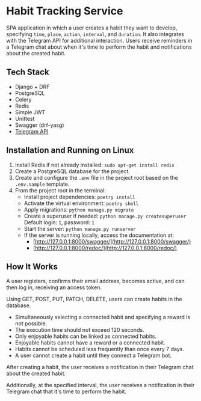 # Habit Tracking Service

SPA application in which a user creates a habit they want to develop, specifying `time`, `place`, `action`, `interval`, and `duration`. It also integrates with the Telegram API for additional interaction. Users receive reminders in a Telegram chat about when it's time to perform the habit and notifications about the created habit.

## Tech Stack

- Django + DRF
- PostgreSQL
- Celery
- Redis
- Simple JWT
- Unittest
- Swagger (drf-yasg)
- [Telegram API](https://core.telegram.org/bots/api)

## Installation and Running on Linux

1. Install Redis if not already installed: `sudo apt-get install redis`
2. Create a PostgreSQL database for the project.
3. Create and configure the `.env` file in the project root based on the `.env.sample` template.
4. From the project root in the terminal:
    - Install project dependencies: `poetry install`
    - Activate the virtual environment: `poetry shell`
    - Apply migrations: `python manage.py migrate`
    - Create a superuser if needed: `python manage.py createsuperuser` Default login: `1`, password: `1`
    - Start the server: `python manage.py runserver`
    - If the server is running locally, access the documentation at:
        - [http://127.0.0.1:8000/swagger/](http://127.0.0.1:8000/swagger/)
        - [http://127.0.0.1:8000/redoc/](http://127.0.0.1:8000/redoc/)

## How It Works

A user registers, confirms their email address, becomes active, and can then log in, receiving an access token.

Using GET, POST, PUT, PATCH, DELETE, users can create habits in the database.

- Simultaneously selecting a connected habit and specifying a reward is not possible.
- The execution time should not exceed 120 seconds.
- Only enjoyable habits can be linked as connected habits.
- Enjoyable habits cannot have a reward or a connected habit.
- Habits cannot be scheduled less frequently than once every 7 days.
- A user cannot create a habit until they connect a Telegram bot.

After creating a habit, the user receives a notification in their Telegram chat about the created habit.

Additionally, at the specified interval, the user receives a notification in their Telegram chat that it's time to perform the habit.
```